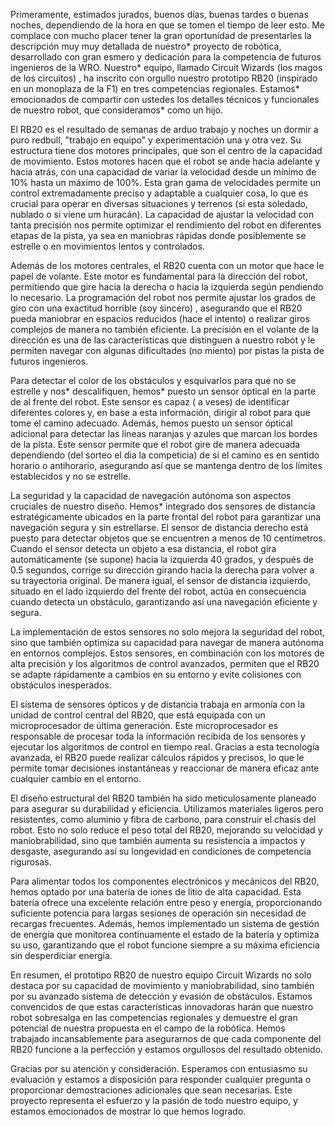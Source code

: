 Primeramente, estimados jurados, buenos días, buenas tardes o buenas noches, dependiendo de la hora en que se tomen el tiempo de leer esto. Me complace con mucho placer tener la gran oportunidad de presentarles la descripción muy muy detallada de nuestro* proyecto de robótica, desarrollado con gran esmero y dedicación para la competencia de futuros ingenieros de la WRO. Nuestro* equipo, llamado Circuit Wizards (los magos de los circuitos) , ha inscrito con orgullo nuestro prototipo RB20 (inspirado en un monoplaza de la F1) en tres competencias regionales. Estamos* emocionados de compartir con ustedes los detalles técnicos y funcionales de nuestro robot, que consideramos* como un hijo.

El RB20 es el resultado de semanas de arduo trabajo y noches un dormir a puro redbull, "trabajo en equipo" y experimentación una y otra vez. Su estructura tiene dos motores principales, que son el centro de la capacidad de movimiento. Estos motores hacen que el robot se ande hacia adelante y hacia atrás, con una capacidad de variar la velocidad desde un mínimo de 10% hasta un máximo de 100%. Esta gran gama de velocidades permite un control extremadamente preciso y adaptable a cualquier cosa, lo que es crucial para operar en diversas situaciones y terrenos (si esta soledado, nublado o si viene um huracán). La capacidad de ajustar la velocidad con tanta precisión nos permite optimizar el rendimiento del robot en diferentes etapas de la pista, ya sea en maniobras rápidas donde posiblemente se estrelle o en movimientos lentos y controlados.

Además de los motores centrales, el RB20 cuenta con un motor que hace le papel de  volante. Este motor es fundamental para la dirección del robot, permitiendo que gire hacia la derecha o hacia la izquierda según pendiendo lo necesario. La programación del robot nos permite ajustar los grados de giro con una exactitud horrible (soy sincero) , asegurando que el RB20 pueda maniobrar en espacios reducidos (hace el intento) o realizar giros complejos de manera no también eficiente. La precisión en el volante de la dirección es una de las características que distinguen a nuestro robot y le permiten navegar con algunas dificultades (no miento) por pistas la pista de futuros ingenieros.

Para detectar el color de los obstáculos y esquivarlos para que no se estrelle y nos* descalifiquen, hemos* puesto un sensor óptical en la parte de al frente del robot. Este sensor es capaz ( a veses) de identificar diferentes colores y, en base a esta información, dirigir al robot para que tome el camino adecuado. Además, hemos puesto un sensor óptical adicional para detectar las líneas naranjas y azules que marcan los bordes de la pista. Este sensor permite que el robot gire de manera adecuada dependiendo  (del sorteo el dia la competicia) de si el camino es en sentido horario o antihorario, asegurando así que se mantenga dentro de los límites  establecidos y no se estrelle.

La seguridad y la capacidad de navegación autónoma son aspectos cruciales de nuestro diseño. Hemos* integrado dos sensores de distancia estratégicamente ubicados en la parte frontal del robot para garantizar una navegación segura y sin estrellarse. El sensor de distancia derecho está puesto para detectar objetos que se encuentren a menos de 10 centímetros. Cuando el sensor detecta un objeto a esa distancia, el robot gira automáticamente (se supone) hacia la izquierda 40 grados, y después de 0.5 segundos, corrige su dirección girando hacia la derecha para volver a su trayectoria original. De manera igual, el sensor de distancia izquierdo, situado en el lado izquierdo del frente del robot, actúa en consecuencia cuando detecta un obstáculo, garantizando así una navegación eficiente y segura.

La implementación de estos sensores no solo mejora la seguridad del robot, sino que también optimiza su capacidad para navegar de manera autónoma en entornos complejos. Estos sensores, en combinación con los motores de alta precisión y los algoritmos de control avanzados, permiten que el RB20 se adapte rápidamente a cambios en su entorno y evite colisiones con obstáculos inesperados.

El sistema de sensores ópticos y de distancia trabaja en armonía con la unidad de control central del RB20, que está equipada con un microprocesador de última generación. Este microprocesador es responsable de procesar toda la información recibida de los sensores y ejecutar los algoritmos de control en tiempo real. Gracias a esta tecnología avanzada, el RB20 puede realizar cálculos rápidos y precisos, lo que le permite tomar decisiones instantáneas y reaccionar de manera eficaz ante cualquier cambio en el entorno.

El diseño estructural del RB20 también ha sido meticulosamente planeado para asegurar su durabilidad y eficiencia. Utilizamos materiales ligeros pero resistentes, como aluminio y fibra de carbono, para construir el chasis del robot. Esto no solo reduce el peso total del RB20, mejorando su velocidad y maniobrabilidad, sino que también aumenta su resistencia a impactos y desgaste, asegurando así su longevidad en condiciones de competencia rigurosas.

Para alimentar todos los componentes electrónicos y mecánicos del RB20, hemos optado por una batería de iones de litio de alta capacidad. Esta batería ofrece una excelente relación entre peso y energía, proporcionando suficiente potencia para largas sesiones de operación sin necesidad de recargas frecuentes. Además, hemos implementado un sistema de gestión de energía que monitorea continuamente el estado de la batería y optimiza su uso, garantizando que el robot funcione siempre a su máxima eficiencia sin desperdiciar energía.

En resumen, el prototipo RB20 de nuestro equipo Circuit Wizards no solo destaca por su capacidad de movimiento y maniobrabilidad, sino también por su avanzado sistema de detección y evasión de obstáculos. Estamos convencidos de que estas características innovadoras harán que nuestro robot sobresalga en las competencias regionales y demuestre el gran potencial de nuestra propuesta en el campo de la robótica. Hemos trabajado incansablemente para asegurarnos de que cada componente del RB20 funcione a la perfección y estamos orgullosos del resultado obtenido.

Gracias por su atención y consideración. Esperamos con entusiasmo su evaluación y estamos a disposición para responder cualquier pregunta o proporcionar demostraciones adicionales que sean necesarias. Este proyecto representa el esfuerzo y la pasión de todo nuestro equipo, y estamos emocionados de mostrar lo que hemos logrado.



